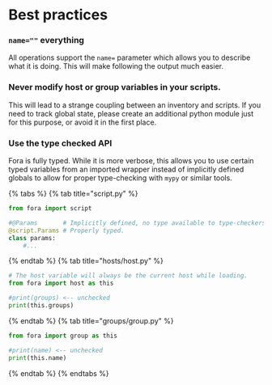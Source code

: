 # Best practices

### `name=""` everything

All operations support the `name=` parameter which allows you to describe what it is doing.
This will make following the output much easier.

### Never modify host or group variables in your scripts.

This will lead to a strange coupling between an inventory and scripts.
If you need to track global state, please create an additional python module
just for this purpose, or avoid it in the first place.

### Use the type checked API

Fora is fully typed. While it is more verbose, this allows you
to use certain typed variables from an imported wrapper instead of
implicitly defined globals to allow for proper type-checking with `mypy` or similar tools.

{% tabs %}
{% tab title="script.py" %}
```python
from fora import script

#@Params       # Implicitly defined, no type available to type-checkers.
@script.Params # Properly typed.
class params:
	#...
```
{% endtab %}
{% tab title="hosts/host.py" %}
```python
# The host variable will always be the current host while loading.
from fora import host as this

#print(groups) <-- unchecked
print(this.groups)
```
{% endtab %}
{% tab title="groups/group.py" %}
```python
from fora import group as this

#print(name) <-- unchecked
print(this.name)
```
{% endtab %}
{% endtabs %}
